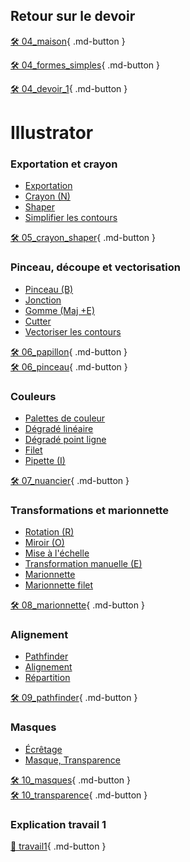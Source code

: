 ## Retour sur le devoir   
[🛠️ 04_maison](exercice_ai/04_maison.md){ .md-button }   
    
[🛠️ 04_formes_simples](exercice_ai/04_formes_simples.md){ .md-button }    
    
[🛠️ 04_devoir_1](exercice_ai/04_devoir_1.md){ .md-button }    


    
      

# Illustrator     
### Exportation et crayon


- <a href="https://cmontmorency365.sharepoint.com/:v:/s/TIM-582214-Animation2d77/ERSReehDFyBBhkRuuu-IZuAB3g1PvdYW3C3dVaeMAA4rwQ?e=DAE16t">Exportation</a>
- <a href="https://cmontmorency365.sharepoint.com/:v:/s/TIM-582214-Animation2d77/EdlQKYC_ZdNFlN6W7cq54kQBx3evpB7o0TitXQJEt3PhJA?e=yDenP2">Crayon (N)</a>
- <a href="https://cmontmorency365.sharepoint.com/:v:/s/TIM-582214-Animation2d77/Ef1TjjvjbjhAtZ8e69VC-UcByeZDRGWB510iZODaHbimuA?e=AYxsmx">Shaper</a>
- <a href="https://cmontmorency365.sharepoint.com/:v:/s/TIM-582214-Animation2d77/EVQXT9fceRlGie7B72m9r7kB2HO8KaT1kRVhvWu2yvV0QA?e=wEvZsD">Simplifier les contours</a>
   

[🛠️ 05_crayon_shaper](exercice_ai/05_crayon_shaper.md){ .md-button }    

      
### Pinceau, découpe et vectorisation


- <a href="https://cmontmorency365.sharepoint.com/:v:/s/TIM-582214-Animation2d77/EeAcTCH7CUZKk6CTkwhG8-8B371RWYGBXqiUseW9LAPJlw?e=jmHAt8">Pinceau (B)</a>
- <a href="https://cmontmorency365.sharepoint.com/:v:/s/TIM-582214-Animation2d77/Eaj8dcdB3IlEvz_zXQ6QmxQBUiJDGSGWzRMFp95_vIWiCg?e=Fr2HLA">Jonction</a>
- <a href="https://cmontmorency365.sharepoint.com/:v:/s/TIM-582214-Animation2d77/ESwTH2I8Do9MkjRnKNnodHABW-DFUVG36G02AtTJyBw7GA?e=Vn0DiO">Gomme (Maj +E)</a>
- <a href="https://cmontmorency365.sharepoint.com/:v:/s/TIM-582214-Animation2d77/EYJAvExXxTZMtSkvOcHpmY4BFB9vIRqNkXUIPnRLT8MG1w?e=d9i3S6">Cutter</a>
- <a href="https://cmontmorency365.sharepoint.com/:v:/s/TIM-582214-Animation2d77/EVYeu9N1iG9MrndylAX0FCEBYlPJXMPRPQ5BPm0N4Jf6rw?e=uX8L5i">Vectoriser les contours</a>
   
[🛠️ 06_papillon](exercice_ai/06_papillon.md){ .md-button }    
[🛠️ 06_pinceau](exercice_ai/06_pinceau.md){ .md-button }    
      
### Couleurs


- <a href="https://cmontmorency365.sharepoint.com/:v:/s/TIM-582214-Animation2d77/Ea783BGLQzRBgjwFvcAyOJwBYcbMshlxCp12LoJcARYxSw?e=oQGVWK">Palettes de couleur</a>
- <a href="https://cmontmorency365.sharepoint.com/:v:/s/TIM-582214-Animation2d77/EZNNl0cu2UFNjXKl-TvCnLYBXAmQNyVYQieAOLXZ1tL3oA?e=ZNElRZ">Dégradé linéaire</a>
- <a href="https://cmontmorency365.sharepoint.com/:v:/s/TIM-582214-Animation2d77/ETebMpCBOyNMucE0tQ2Fk9wBZ3QxjLDA_IE6lofPqVHnEw?e=SxmJfe">Dégradé point ligne</a>
- <a href="https://cmontmorency365.sharepoint.com/:v:/s/TIM-582214-Animation2d77/EQ3-rGmHAAZBgEp60EqLqEYBsnU2yMeGLbnd6PqUscIx3g?e=SCfPT1">Filet</a>
- <a href="https://cmontmorency365.sharepoint.com/:v:/s/TIM-582214-Animation2d77/EdohoqrJg_BKkGef_AdV5cYBGI4ULInbsE701imTzFYpXQ?e=dbjH0E">Pipette (I)</a>

   

[🛠️ 07_nuancier](exercice_ai/07_nuancier.md){ .md-button }    
      
### Transformations et marionnette


- <a href="https://cmontmorency365.sharepoint.com/:v:/s/TIM-582214-Animation2d77/EdBWqucj7k9Dh5_jn3fYoCMB0_qZHEyl9ACh9kt5m8bF2w?e=NMhSBa">Rotation (R)</a>
- <a href="https://cmontmorency365.sharepoint.com/:v:/s/TIM-582214-Animation2d77/EVA2GDg_Ry5OqiqITnUHteIBIqhtsjnvK2Tn-dDnhCVm7w?e=ESdBKh">Miroir (O)</a>
- <a href="https://cmontmorency365.sharepoint.com/:v:/s/TIM-582214-Animation2d77/EZrlGGsydSFGvRTQiMmKk2sBOBh-CVRvqsgl064-3y1xwA?e=EygQh5">Mise à l'échelle</a>
- <a href="https://cmontmorency365.sharepoint.com/:v:/s/TIM-582214-Animation2d77/EezPmr0wvPZOngNTrsMfL-cB_W0o5dfSxYFgOG4ukwH1yw?e=KNXifs">Transformation manuelle (E)</a>
- <a href="https://cmontmorency365.sharepoint.com/:v:/s/TIM-582214-Animation2d77/EeGkbYSu5qhKpEkrqKIeTFEBbDaJ8iIOuG_Bwd1RErqSrg?e=4AyZ7D">Marionnette</a>
- <a href="https://cmontmorency365.sharepoint.com/:v:/s/TIM-582214-Animation2d77/EbffAjE-YKVJgwiDrsyj6oUB5TwGqv1eoJH6DNpA_4F7TA?e=vAlCCc">Marionnette filet</a>
   

[🛠️ 08_marionnette](exercice_ai/08_marionnette.md){ .md-button }    
      
### Alignement


- <a href="https://cmontmorency365.sharepoint.com/:v:/s/TIM-582214-Animation2d77/EZj0BIRpahBOhBFsRbp5bhsB3Tqi7PdKLrqhN1uFF16M0Q?e=OTxr5u">Pathfinder</a>
- <a href="https://cmontmorency365.sharepoint.com/:v:/s/TIM-582214-Animation2d77/EXc4p7G-tdtLib26nMAzxdABOWhH7mXFBMbFxPMWZTZ4KQ?e=xQgc5c">Alignement</a>
- <a href="https://cmontmorency365.sharepoint.com/:v:/s/TIM-582214-Animation2d77/EXW12cP0Y7FAhWo7D1LXOKkBa6cCvPUSEfJ-bkwRD5iTyg?e=qElAnj">Répartition</a>
   

[🛠️ 09_pathfinder](exercice_ai/09_pathfinder.md){ .md-button }    
      
### Masques


- <a href="https://cmontmorency365.sharepoint.com/:v:/s/TIM-582214-Animation2d77/EeeL6EuK-iBFpZI-Jt3RcBgBxRHPRwgJkhDs-hjFkU0hKA?e=AQ2U2G">Écrêtage</a>
- <a href="https://cmontmorency365.sharepoint.com/:v:/s/TIM-582214-Animation2d77/EXK9TJqqjEFFn0Wc9ZgFZhIBGhOdfNSoxoXmJRJtQPJJkA?e=q9rtSz">Masque, Transparence</a>
   

[🛠️ 10_masques](exercice_ai/10_masques.md){ .md-button }    
[🛠️ 10_transparence](exercice_ai/10_transparence.md){ .md-button }    

      
### Explication travail 1
[💼 travail1](exercice_ai/travail1.md){ .md-button }       
